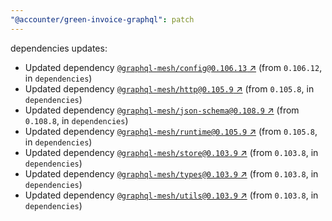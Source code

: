 ```yaml
---
"@accounter/green-invoice-graphql": patch
---
```

dependencies updates:
  - Updated dependency [`@graphql-mesh/config@0.106.13` ↗︎](https://www.npmjs.com/package/@graphql-mesh/config/v/0.106.13) (from `0.106.12`, in `dependencies`)
  - Updated dependency [`@graphql-mesh/http@0.105.9` ↗︎](https://www.npmjs.com/package/@graphql-mesh/http/v/0.105.9) (from `0.105.8`, in `dependencies`)
  - Updated dependency [`@graphql-mesh/json-schema@0.108.9` ↗︎](https://www.npmjs.com/package/@graphql-mesh/json-schema/v/0.108.9) (from `0.108.8`, in `dependencies`)
  - Updated dependency [`@graphql-mesh/runtime@0.105.9` ↗︎](https://www.npmjs.com/package/@graphql-mesh/runtime/v/0.105.9) (from `0.105.8`, in `dependencies`)
  - Updated dependency [`@graphql-mesh/store@0.103.9` ↗︎](https://www.npmjs.com/package/@graphql-mesh/store/v/0.103.9) (from `0.103.8`, in `dependencies`)
  - Updated dependency [`@graphql-mesh/types@0.103.9` ↗︎](https://www.npmjs.com/package/@graphql-mesh/types/v/0.103.9) (from `0.103.8`, in `dependencies`)
  - Updated dependency [`@graphql-mesh/utils@0.103.9` ↗︎](https://www.npmjs.com/package/@graphql-mesh/utils/v/0.103.9) (from `0.103.8`, in `dependencies`)
